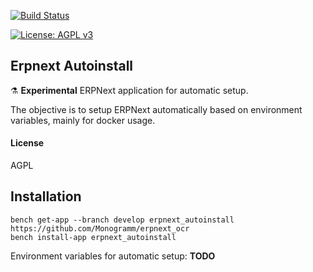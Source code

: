 
[uri_license]: http://www.gnu.org/licenses/agpl.html
[uri_license_image]: https://img.shields.io/badge/License-AGPL%20v3-blue.svg
[![Build Status](https://travis-ci.org/Monogramm/erpnext_autoinstall.svg)](https://travis-ci.org/Monogramm/erpnext_autoinstall)

[![License: AGPL v3][uri_license_image]][uri_license]

## Erpnext Autoinstall

:alembic: **Experimental** ERPNext application for automatic setup.

The objective is to setup ERPNext automatically based on environment variables, mainly for docker usage.

#### License

AGPL

## Installation

  ```
  bench get-app --branch develop erpnext_autoinstall https://github.com/Monogramm/erpnext_ocr
  bench install-app erpnext_autoinstall
  ```

Environment variables for automatic setup:
**TODO**

